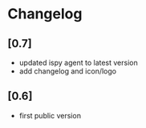 # Changelog

## [0.7]

- updated ispy agent to latest version
- add changelog and icon/logo


## [0.6]

- first public version
